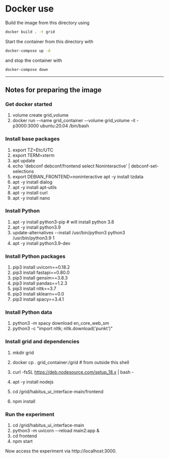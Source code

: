 # Docker use

Build the image from this directory using
```sh
docker build . -t grid
```

Start the container from this directory with
```sh
docker-compose up -d
```
and stop the container with
```sh
docker-compose down
```

<hr>

## Notes for preparing the image

### Get docker started
1. volume create grid_volume
1. docker run --name grid_container --volume grid_volume -it -p3000:3000 ubuntu:20.04 /bin/bash

### Install base packages
1. export TZ=Etc/UTC
1. export TERM=xterm
1. apt update
1. echo 'debconf debconf/frontend select Noninteractive' | debconf-set-selections
1. export DEBIAN_FRONTEND=noninteractive apt -y install tzdata
1. apt -y install dialog
1. apt -y install apt-utils
1. apt -y install curl
1. apt -y install nano

### Install Python
1. apt -y install python3-pip # will install python 3.8
1. apt -y install python3.9
1. update-alternatives --install /usr/bin/python3 python3 /usr/bin/python3.9 1
1. apt -y install python3.9-dev

### Install Python packages
1. pip3 install uvicorn==0.18.2
1. pip3 install fastapi==0.80.0
1. pip3 install gensim==3.8.3
1. pip3 install pandas==1.2.3
1. pip3 install nltk==3.7
1. pip3 install sklearn==0.0
1. pip3 install spacy==3.4.1

### Install Python data
1. python3 -m spacy download en_core_web_sm
1. python3 -c "import nltk; nltk.download('punkt')"


### Install grid and dependencies
1. mkdir grid
1. docker cp . grid_container:/grid # from outside this shell

1. curl -fsSL https://deb.nodesource.com/setup_18.x | bash -
1. apt -y install nodejs
1. cd /grid/habitus_ui_interface-main/frontend
1. npm install

### Run the experiment
1. cd /grid/habitus_ui_interface-main
1. python3 -m uvicorn --reload main2:app &
1. cd frontend
1. npm start

Now access the experiment via http://localhost:3000.
